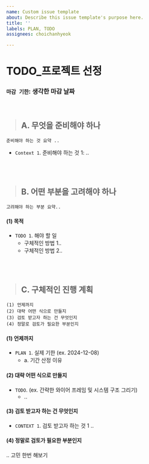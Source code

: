 ```yaml
---
name: Custom issue template
about: Describe this issue template's purpose here.
title: ''
labels: PLAN, TODO
assignees: choichanhyeok

---
```


# TODO_프로젝트 선정

### `마감 기한`:  생각한 마감 날짜


<br>

> ## A. 무엇을 준비해야 하나
```
준비해야 하는 것 요약 ..
``` 

- `Context 1`. 준비해야 하는 것 1: ..


<br>
<br>




> ## B. 어떤 부분을 고려해야 하나
```
고려해야 하는 부분 요약..
```

#### (1) 목적
- `TODO 1`. 해야 할 일
  - 구체적인 방법 1..
  - 구체적인 방법 2..



<br>
<br>


> ## C. 구체적인 진행 계획
```
(1) 언제까지
(2) 대략 어떤 식으로 만들지
(3) 검토 받고자 하는 건 무엇인지
(4) 정말로 검토가 필요한 부분인지
```

#### (1) 언제까지
- `PLAN 1`. 실제 기한 (ex. 2024-12-08)
  - a. 기간 산정 이유

#### (2) 대략 어떤 식으로 만들지
- `TODO`. (ex. 간략한 와이어 프레임 및 시스템 구조 그리기)
  - ..

#### (3) 검토 받고자 하는 건 무엇인지
- `CONTEXT 1`. 검토 받고자 하는 것 1 ..


#### (4) 정말로 검토가 필요한 부분인지
.. 고민 한번 해보기

